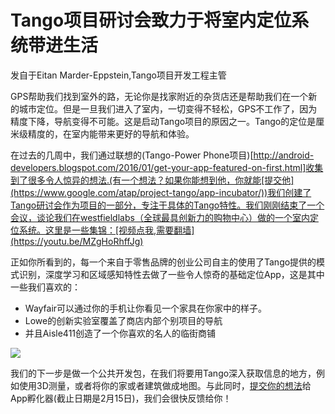 # Tango项目研讨会致力于将室内定位系统带进生活

发自于Eitan Marder-Eppstein,Tango项目开发工程主管

GPS帮助我们找到室外的路，无论你是找家附近的杂货店还是帮助我们在一个新的城市定位。但是一旦我们进入了室内，一切变得不轻松，GPS不工作了，因为精度下降，导航变得不可能。这是启动Tango项目的原因之一。Tango的定位是厘米级精度的，在室内能带来更好的导航和体验。

在过去的几周中，我们通过联想的(Tango-Power Phone项目)[http://android-developers.blogspot.com/2016/01/get-your-app-featured-on-first.html]收集到了很多令人惊异的想法.(有一个想法？如果你能想到他，你就能[提交他](https://www.google.com/atap/project-tango/app-incubator/))我们创建了Tango研讨会作为项目的一部分，专注于具体的Tango特性。我们刚刚结束了一个会议，谈论我们在westfieldlabs（全球最具创新力的购物中心）做的一个室内定位系统。这里是一些集锦：[视频点我,需要翻墙](https://youtu.be/MZgHoRhffJg)

正如你所看到的，每一个来自于零售品牌的创业公司自主的使用了Tango提供的模式识别，深度学习和区域感知特性去做了一些令人惊奇的基础定位App，这是其中一些我们喜欢的：

- Wayfair可以通过你的手机让你看见一个家具在你家中的样子。
- Lowe的创新实验室覆盖了商店内部个别项目的导航
- 并且Aisle411创造了一个你喜欢的名人的临街商铺

![](http://4.bp.blogspot.com/-n55nUGX_jz0/VrOIcCOkgeI/AAAAAAAACis/chKBUbHcH2E/s400/image00.jpg)

我们的下一步是做一个公共开发包，在我们将要用Tango深入获取信息的地方，例如使用3D测量，或者将你的家或者建筑做成地图。与此同时，[提交你的想法](https://www.google.com/atap/project-tango/app-incubator/)给App孵化器(截止日期是2月15日)，我们会很快反馈给你！
